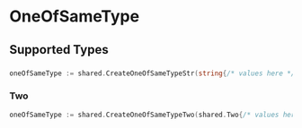 # OneOfSameType


## Supported Types

### 

```go
oneOfSameType := shared.CreateOneOfSameTypeStr(string{/* values here */})
```

### Two

```go
oneOfSameType := shared.CreateOneOfSameTypeTwo(shared.Two{/* values here */})
```

